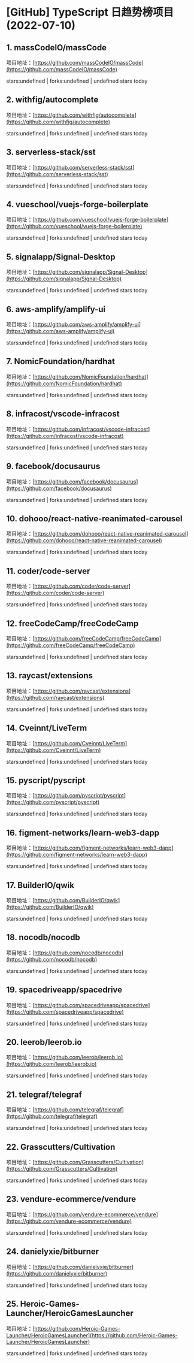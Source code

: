 # [GitHub] TypeScript 日趋势榜项目(2022-07-10)

## 1. massCodeIO/massCode 

项目地址：[https://github.com/massCodeIO/massCode](https://github.com/massCodeIO/massCode)

stars:undefined | forks:undefined | undefined stars today 



## 2. withfig/autocomplete 

项目地址：[https://github.com/withfig/autocomplete](https://github.com/withfig/autocomplete)

stars:undefined | forks:undefined | undefined stars today 



## 3. serverless-stack/sst 

项目地址：[https://github.com/serverless-stack/sst](https://github.com/serverless-stack/sst)

stars:undefined | forks:undefined | undefined stars today 



## 4. vueschool/vuejs-forge-boilerplate 

项目地址：[https://github.com/vueschool/vuejs-forge-boilerplate](https://github.com/vueschool/vuejs-forge-boilerplate)

stars:undefined | forks:undefined | undefined stars today 



## 5. signalapp/Signal-Desktop 

项目地址：[https://github.com/signalapp/Signal-Desktop](https://github.com/signalapp/Signal-Desktop)

stars:undefined | forks:undefined | undefined stars today 



## 6. aws-amplify/amplify-ui 

项目地址：[https://github.com/aws-amplify/amplify-ui](https://github.com/aws-amplify/amplify-ui)

stars:undefined | forks:undefined | undefined stars today 



## 7. NomicFoundation/hardhat 

项目地址：[https://github.com/NomicFoundation/hardhat](https://github.com/NomicFoundation/hardhat)

stars:undefined | forks:undefined | undefined stars today 



## 8. infracost/vscode-infracost 

项目地址：[https://github.com/infracost/vscode-infracost](https://github.com/infracost/vscode-infracost)

stars:undefined | forks:undefined | undefined stars today 



## 9. facebook/docusaurus 

项目地址：[https://github.com/facebook/docusaurus](https://github.com/facebook/docusaurus)

stars:undefined | forks:undefined | undefined stars today 



## 10. dohooo/react-native-reanimated-carousel 

项目地址：[https://github.com/dohooo/react-native-reanimated-carousel](https://github.com/dohooo/react-native-reanimated-carousel)

stars:undefined | forks:undefined | undefined stars today 



## 11. coder/code-server 

项目地址：[https://github.com/coder/code-server](https://github.com/coder/code-server)

stars:undefined | forks:undefined | undefined stars today 



## 12. freeCodeCamp/freeCodeCamp 

项目地址：[https://github.com/freeCodeCamp/freeCodeCamp](https://github.com/freeCodeCamp/freeCodeCamp)

stars:undefined | forks:undefined | undefined stars today 



## 13. raycast/extensions 

项目地址：[https://github.com/raycast/extensions](https://github.com/raycast/extensions)

stars:undefined | forks:undefined | undefined stars today 



## 14. Cveinnt/LiveTerm 

项目地址：[https://github.com/Cveinnt/LiveTerm](https://github.com/Cveinnt/LiveTerm)

stars:undefined | forks:undefined | undefined stars today 



## 15. pyscript/pyscript 

项目地址：[https://github.com/pyscript/pyscript](https://github.com/pyscript/pyscript)

stars:undefined | forks:undefined | undefined stars today 



## 16. figment-networks/learn-web3-dapp 

项目地址：[https://github.com/figment-networks/learn-web3-dapp](https://github.com/figment-networks/learn-web3-dapp)

stars:undefined | forks:undefined | undefined stars today 



## 17. BuilderIO/qwik 

项目地址：[https://github.com/BuilderIO/qwik](https://github.com/BuilderIO/qwik)

stars:undefined | forks:undefined | undefined stars today 



## 18. nocodb/nocodb 

项目地址：[https://github.com/nocodb/nocodb](https://github.com/nocodb/nocodb)

stars:undefined | forks:undefined | undefined stars today 



## 19. spacedriveapp/spacedrive 

项目地址：[https://github.com/spacedriveapp/spacedrive](https://github.com/spacedriveapp/spacedrive)

stars:undefined | forks:undefined | undefined stars today 



## 20. leerob/leerob.io 

项目地址：[https://github.com/leerob/leerob.io](https://github.com/leerob/leerob.io)

stars:undefined | forks:undefined | undefined stars today 



## 21. telegraf/telegraf 

项目地址：[https://github.com/telegraf/telegraf](https://github.com/telegraf/telegraf)

stars:undefined | forks:undefined | undefined stars today 



## 22. Grasscutters/Cultivation 

项目地址：[https://github.com/Grasscutters/Cultivation](https://github.com/Grasscutters/Cultivation)

stars:undefined | forks:undefined | undefined stars today 



## 23. vendure-ecommerce/vendure 

项目地址：[https://github.com/vendure-ecommerce/vendure](https://github.com/vendure-ecommerce/vendure)

stars:undefined | forks:undefined | undefined stars today 



## 24. danielyxie/bitburner 

项目地址：[https://github.com/danielyxie/bitburner](https://github.com/danielyxie/bitburner)

stars:undefined | forks:undefined | undefined stars today 



## 25. Heroic-Games-Launcher/HeroicGamesLauncher 

项目地址：[https://github.com/Heroic-Games-Launcher/HeroicGamesLauncher](https://github.com/Heroic-Games-Launcher/HeroicGamesLauncher)

stars:undefined | forks:undefined | undefined stars today 




